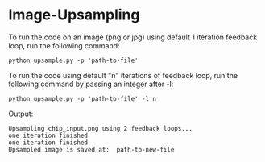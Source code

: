 # Image-Upsampling

To run the code on an image (png or jpg) using default 1 iteration feedback loop, run the following command:
```
python upsample.py -p 'path-to-file'
```

To run the code using default "n" iterations of feedback loop, run the following command by passing an integer after -l:
```
python upsample.py -p 'path-to-file' -l n
```

Output: 
```
Upsampling chip_input.png using 2 feedback loops...
one iteration finished
one iteration finished
Upsampled image is saved at:  path-to-new-file
```

